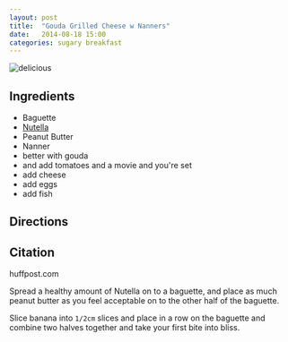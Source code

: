 ```yaml
---
layout: post
title:  "Gouda Grilled Cheese w Nanners"
date:   2014-08-18 15:00
categories: sugary breakfast
---
```


![delicious](http://i.huffpost.com/gen/1215809/thumbs/o-GOUDA-RECIPES-facebook.jpg)

## Ingredients
- Baguette
- [Nutella](http://www.nutellausa.com/)
- Peanut Butter
- Nanner
- better with gouda
- and add tomatoes and a movie and you're set
- add cheese
- add eggs
- add fish

## Directions

## Citation
huffpost.com

Spread a healthy amount of Nutella on to a baguette, and place as much peanut butter as you feel acceptable on to the other half of the baguette.

Slice banana into `1/2cm` slices and place in a row on the baguette and combine two halves together and take your first bite into bliss.
